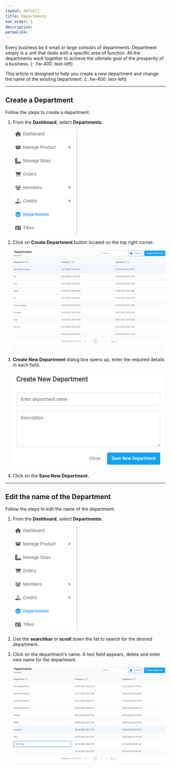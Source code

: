 ```yaml
---
layout: default
title: Departments
nav_order: 6
description:
permalink:
---
```


Every business be it small or large consists of departments. Department simply is a unit that deals with a specific area of function. All the departments work together to achieve the ultimate goal of the prosperity of a business.
{: .fw-400 .text-left}

This article is designed to help you create a new department and change the name of the exisitng department.
{: .fw-400 .text-left}

---

## Create a Department

Follow the steps to create a department.

1. From the **Dashboard**, select **Departments.**

   ![department_menu](/images/departments/dprt1.png)

2. Click on **Create Department** button located on the top right corner.

   ![department_pages](/images/departments/dprt2.png)

3. **Create New Department** dialog box opens up, enter the required details in each field.

   ![department_pages](/images/departments/dprt3.png)

4. Click on the **Save New Department.**

---

## Edit the name of the Department

Follow the steps to edit the name of the department.

1. From the **Dashboard**, select **Departments.**

   ![department_menu](/images/departments/dprt1.png)

2. Use the **searchbar** or **scroll** down the list to search for the desired department.

3. Click on the department's name. A text field appears, delete and enter new name for the department.

   ![department_pages](/images/departments/editdprt2.png)
